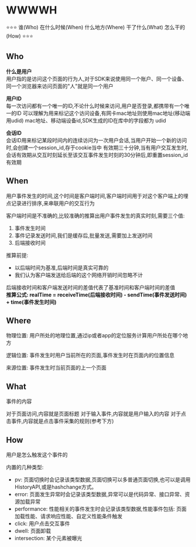 # WWWWH
:star::star::star: 谁(Who) 在什么时候(When) 什么地方(Where) 干了什么(What) 怎么干的(How) :star::star::star:

## Who
**什么是用户**<br>
用户指的是访问这个页面的行为人,对于SDK来说使用同一个账户、同一个设备、同一个浏览器来访问页面的"人"就是同一个用户

**用户ID**<br>
每一次访问都有一个唯一的ID,不论什么时候来访问,用户是否登录,都携带有一个唯一的ID
可以理解为用来标记这个访问设备,有网卡mac地址则使用mac地址(移动端用udid)
mac地址、移动端设备id,SDK生成的ID在库中的字段都为 udid

**会话ID**<br>
会话ID用来标记某段时间内的连续访问为一次用户会话,当用户开始一个新的访问时,会创建一个session_id,存于cookie当中
有效期三十分钟,当有用户交互发生时,会话有效期从交互时刻延长至该交互事件发生时刻的30分钟后,即重置session_id有效期

## When
用户事件发生的时间,这个时间是客户端时间,客户端时间用于对这个客户端上的埋点记录进行排序,来串联用户的交互行为<br>

客户端时间是不准确的,比较准确的推算出用户事件发生的真实时刻,需要三个值:
1. 事件发生时间
2. 事件记录发送时间,我们是缓存后,批量发送,需要加上发送时间
3. 后端接收时间

推算前提:
+ 以后端时间为基准,后端时间是真实可靠的
+ 我们认为客户端发送给后端的这个网络开销时间忽略不计

后端接收时间和客户端发送时间的差值代表了基准时间和客户端时间的差值<br>
**推算公式: realTime = receiveTime(后端接收时间) - sendTime(事件发送时间) + time(事件发生时间)**

## Where
物理位置: 用户所处的地理位置,通过ip或者app的定位服务计算用户所处在哪个地方

逻辑位置: 事件发生时用户当前所在的页面,事件发生时在页面内的位置信息

来源位置: 事件发生时当前页面的上一个页面

## What
事件的内容

对于页面访问,内容就是页面标题
对于输入事件,内容就是用户输入的内容
对于点击事件,内容就是点击事件采集的规则(参考下方)

## How
用户是怎么触发这个事件的

内置的几种类型:
+ pv: 页面切换时会记录该类型数据,页面切换可以多普通页面切换,也可以是调用HistoryAPI,或是hashchange方式。
+ error: 页面发生异常时会记录该类型数据,异常可以是代码异常、接口异常、资源加载异常
+ performance: 性能相关的事件发生时会记录该类型数据,性能事件包括: 页面加载性能、请求响应性能、自定义性能条件触发
+ click: 用户点击交互事件
+ dwell: 页面卸载
+ intersection: 某个元素被曝光
